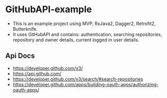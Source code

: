 # GitHubAPI-example

- This is an example project using MVP, RxJava2, Dagger2, Retrofit2, Butterknife.
- It uses GitHubAPI and contains: authentication, searching repositories, repository and owner details, current logged in user details.

## Api Docs

- https://developer.github.com/v3/
- https://api.github.com/
- https://developer.github.com/v3/search/#search-repositories
- https://developer.github.com/apps/building-oauth-apps/authorizing-oauth-apps/
